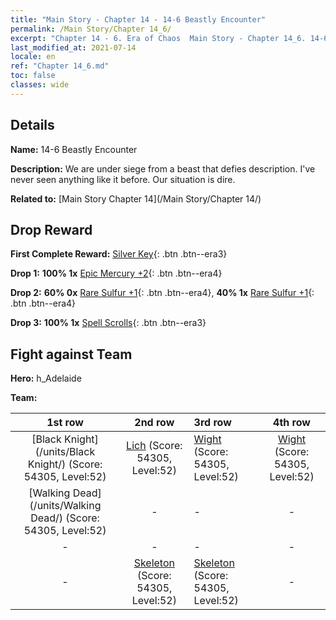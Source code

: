```yaml
---
title: "Main Story - Chapter 14 - 14-6 Beastly Encounter"
permalink: /Main Story/Chapter 14_6/
excerpt: "Chapter 14 - 6. Era of Chaos  Main Story - Chapter 14_6. 14-6 Beastly Encounter"
last_modified_at: 2021-07-14
locale: en
ref: "Chapter 14_6.md"
toc: false
classes: wide
---
```


## Details

 **Name:** 14-6 Beastly Encounter

 **Description:** We are under siege from a beast that defies description. I've never seen anything like it before. Our situation is dire.

 **Related to:** [Main Story Chapter 14](/Main Story/Chapter 14/)

## Drop Reward

 **First Complete Reward:** [Silver Key](/Items/con_693/){: .btn .btn--era3}

 **Drop 1:** **100% 1x** [Epic Mercury +2](/Items/mat_49/){: .btn .btn--era4}

 **Drop 2:** **60% 0x** [Rare Sulfur +1](/Items/mat_43/){: .btn .btn--era4}, **40% 1x** [Rare Sulfur +1](/Items/mat_43/){: .btn .btn--era4}

 **Drop 3:** **100% 1x** [Spell Scrolls](/Items/con_694/){: .btn .btn--era3}


## Fight against Team
 **Hero:** h_Adelaide

 **Team:**


  | 1st row | 2nd row | 3rd row | 4th row |
  |:----:|:----:|:----|:----:|
  | [Black Knight](/units/Black Knight/) (Score: 54305, Level:52)  | [Lich](/units/Lich/) (Score: 54305, Level:52)  | [Wight](/units/Wight/) (Score: 54305, Level:52)  | [Wight](/units/Wight/) (Score: 54305, Level:52)  |
  | [Walking Dead](/units/Walking Dead/) (Score: 54305, Level:52)  | - | - | - |
  | - | - | - | - |
  | - | [Skeleton](/units/Skeleton/) (Score: 54305, Level:52)  | [Skeleton](/units/Skeleton/) (Score: 54305, Level:52)  | - |


